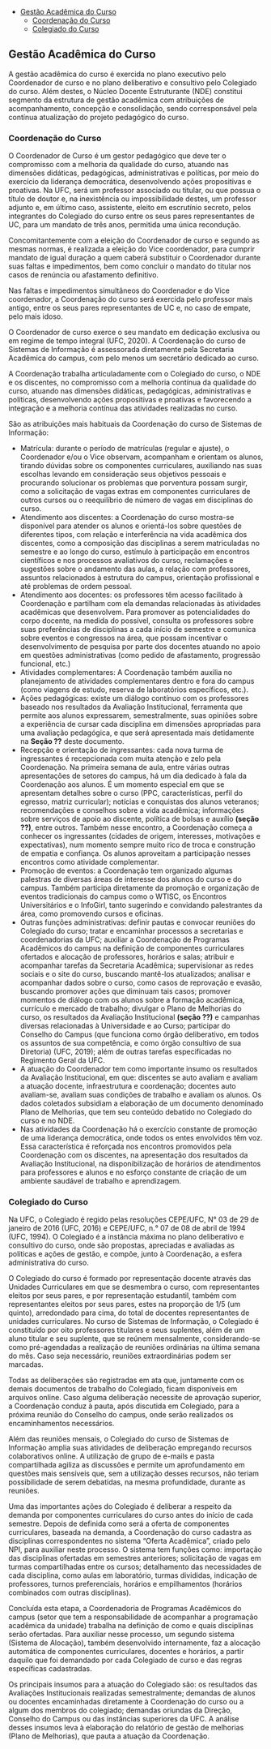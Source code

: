 [](toc)
- [Gestão Acadêmica do Curso](#gestão-acadêmica-do-curso)
    - [Coordenação do Curso](#coordenação-do-curso)
    - [Colegiado do Curso](#colegiado-do-curso)
[](toc)


## Gestão Acadêmica do Curso

A gestão acadêmica do curso é exercida no plano executivo pelo Coordenador de curso e no plano deliberativo e consultivo pelo Colegiado do curso. Além destes, o Núcleo Docente Estruturante (NDE) constitui segmento da estrutura de gestão acadêmica com atribuições de acompanhamento, concepção e consolidação, sendo corresponsável pela contínua atualização do projeto pedagógico do curso.

### Coordenação do Curso
O Coordenador de Curso é um gestor pedagógico que deve ter o compromisso com a melhoria da qualidade do curso, atuando nas dimensões didáticas, pedagógicas, administrativas e políticas, por meio do exercício da liderança democrática, desenvolvendo ações propositivas e proativas. Na UFC, será um professor associado ou titular, ou que possua o título de doutor e, na inexistência ou impossibilidade destes, um professor adjunto e, em último caso, assistente, eleito em escrutínio secreto, pelos integrantes do Colegiado do curso entre os seus pares representantes de UC, para um mandato de três anos, permitida uma única recondução.

Concomitantemente com a eleição do Coordenador de curso e segundo as mesmas normas, é realizada a eleição do Vice coordenador, para cumprir mandato de igual duração a quem caberá substituir o Coordenador durante suas faltas e impedimentos, bem como concluir o mandato do titular nos casos de renúncia ou afastamento definitivo.

Nas faltas e impedimentos simultâneos do Coordenador e do Vice coordenador, a Coordenação do curso será exercida pelo professor mais antigo, entre os seus pares representantes de UC e, no caso de empate, pelo mais idoso.

O Coordenador de curso exerce o seu mandato em dedicação exclusiva ou em regime de tempo integral (UFC, 2020). A Coordenação do curso de Sistemas de Informação é assessorada diretamente pela Secretaria Acadêmica do campus, com pelo menos um secretário dedicado ao curso.

A Coordenação trabalha articuladamente com o Colegiado do curso, o NDE e os discentes, no compromisso com a melhoria contínua da qualidade do curso, atuando nas dimensões didáticas, pedagógicas, administrativas e políticas, desenvolvendo ações propositivas e proativas e favorecendo a integração e a melhoria contínua das atividades realizadas no curso.

São as atribuições mais habituais da Coordenação do curso de Sistemas de Informação:
- Matrícula: durante o período de matrículas (regular e ajuste), o Coordenador e/ou o Vice observam, acompanham e orientam os alunos, tirando dúvidas sobre os componentes curriculares, auxiliando nas suas escolhas levando em consideração seus objetivos pessoais e procurando solucionar os problemas que porventura possam surgir, como a solicitação de vagas extras em componentes curriculares de outros cursos ou o reequilíbrio de número de vagas em disciplinas do curso.
- Atendimento aos discentes: a Coordenação do curso mostra-se disponível para atender os alunos e orientá-los sobre questões de diferentes tipos, com relação e interferência na vida acadêmica dos discentes, como a composição das disciplinas a serem matriculadas no semestre e ao longo do curso, estímulo à participação em encontros científicos e nos processos avaliativos do curso, reclamações e sugestões sobre o andamento das aulas, a relação com professores, assuntos relacionados à estrutura do campus, orientação profissional e até problemas de ordem pessoal.
- Atendimento aos docentes: os professores têm acesso facilitado à Coordenação e partilham com ela demandas relacionadas às atividades acadêmicas que desenvolvem. Para promover as potencialidades do corpo docente, na medida do possível, consulta os professores sobre suas preferências de disciplinas a cada início de semestre e comunica sobre eventos e congressos na área, que possam incentivar o desenvolvimento de pesquisa por parte dos docentes atuando no apoio em questões administrativas (como pedido de afastamento, progressão funcional, etc.)
- Atividades complementares: A Coordenação também auxilia no planejamento de atividades complementares dentro e fora do campus (como viagens de estudo, reserva de laboratórios específicos, etc.).
- Ações pedagógicas: existe um diálogo contínuo com os professores baseado nos resultados da Avaliação Institucional, ferramenta que permite aos alunos expressarem, semestralmente, suas opiniões sobre a experiência de cursar cada disciplina em dimensões apropriadas para uma avaliação pedagógica, e que será apresentada mais detidamente na **Seção ??** deste documento.
- Recepção e orientação de ingressantes: cada nova turma de ingressantes é recepcionada com muita atenção e zelo pela Coordenação. Na primeira semana de aula, entre várias outras apresentações de setores do campus, há um dia dedicado à fala da Coordenação aos alunos. É um momento especial em que se apresentam detalhes sobre o curso (PPC, características, perfil do egresso, matriz curricular); notícias e conquistas dos alunos veteranos; recomendações e conselhos sobre a vida acadêmica; informações sobre serviços de apoio ao discente, política de bolsas e auxílio **(seção ??)**, entre outros. Também nesse encontro, a Coordenação começa a conhecer os ingressantes (cidades de origem, interesses, motivações e expectativas), num momento sempre muito rico de troca e construção de empatia e confiança. Os alunos aproveitam a participação nesses encontros como atividade complementar.
- Promoção de eventos: a Coordenação tem organizado algumas palestras de diversas áreas de interesse dos alunos do curso e do campus. Também participa diretamente da promoção e organização de eventos tradicionais do campus como o WTISC, os Encontros Universitários e o InfoGirl, tanto sugerindo e convidando palestrantes da área, como promovendo cursos e oficinas.
- Outras funções administrativas: definir pautas e convocar reuniões do Colegiado do curso; tratar e encaminhar processos a secretarias e coordenadorias da UFC; auxiliar a Coordenação de Programas Acadêmicos do campus na definição de componentes curriculares ofertados e alocação de professores, horários e salas; atribuir e acompanhar tarefas da Secretaria Acadêmica; supervisionar as redes sociais e o site do curso, buscando mantê-los atualizados; analisar e acompanhar dados sobre o curso, como casos de reprovação e evasão, buscando promover ações que diminuam tais casos; promover momentos de diálogo com os alunos sobre a formação acadêmica, currículo e mercado de trabalho; divulgar o Plano de Melhorias do curso, os resultados da Avaliação Institucional **(seção ??)** e campanhas diversas relacionadas à Universidade e ao Curso; participar do Conselho do Campus (que funciona como órgão deliberativo, em todos os assuntos de sua competência, e como órgão consultivo de sua Diretoria) (UFC, 2019); além de outras tarefas especificadas no Regimento Geral da UFC.
- A atuação do Coordenador tem como importante insumo os resultados da Avaliação Institucional, em que: discentes se auto avaliam e avaliam a atuação docente, infraestrutura e coordenação; docentes auto avaliam-se, avaliam suas condições de trabalho e avaliam os alunos. Os dados coletados subsidiam a elaboração de um documento denominado Plano de Melhorias, que tem seu conteúdo debatido no Colegiado do curso e no NDE.
- Nas atividades da Coordenação há o exercício constante de promoção de uma liderança democrática, onde todos os entes envolvidos têm voz. Essa característica é reforçada nos encontros promovidos pela Coordenação com os discentes, na apresentação dos resultados da Avaliação Institucional, na disponibilização de horários de atendimentos para professores e alunos e no esforço constante de criação de um ambiente saudável de trabalho e aprendizagem.

### Colegiado do Curso
Na UFC, o Colegiado é regido pelas resoluções CEPE/UFC, N° 03 de 29 de janeiro de 2016 (UFC, 2016) e CEPE/UFC, n.° 07 de 08 de abril de 1994 (UFC, 1994). O Colegiado é a instância máxima no plano deliberativo e consultivo do curso, onde são propostas, apreciadas e avaliadas as políticas e ações de gestão, e compõe, junto à Coordenação, a esfera administrativa do curso. 

O Colegiado do curso é formado por representação docente através das Unidades Curriculares em que se desmembra o curso, com representantes eleitos por seus pares, e por representação estudantil, também com representantes eleitos por seus pares, estes na proporção de 1/5 (um quinto), arredondado para cima, do total de docentes representantes de unidades curriculares. No curso de Sistemas de Informação, o Colegiado é constituído por oito professores titulares e seus suplentes, além de um aluno titular e seu suplente, que se reúnem mensalmente, considerando-se como pré-agendadas a realização de reuniões ordinárias na última semana do mês. Caso seja necessário, reuniões extraordinárias podem ser marcadas.

Todas as deliberações são registradas em ata que, juntamente com os demais documentos de trabalho do Colegiado, ficam disponíveis em arquivos online. Caso alguma deliberação necessite de aprovação superior, a Coordenação conduz à pauta, após discutida em Colegiado, para a próxima reunião do Conselho do campus, onde serão realizados os encaminhamentos necessários.

Além das reuniões mensais, o Colegiado do curso de Sistemas de Informação amplia suas atividades de deliberação empregando recursos colaborativos online. A utilização de grupo de e-mails e pasta compartilhada agiliza as discussões e permite um aprofundamento em questões mais sensíveis que, sem a utilização desses recursos, não teriam possibilidade de serem debatidas, na mesma profundidade, durante as reuniões.

Uma das importantes ações do Colegiado é deliberar a respeito da demanda por componentes curriculares do curso antes do início de cada semestre. Depois de definida como será a oferta de componentes curriculares, baseada na demanda, a Coordenação do curso cadastra as disciplinas correspondentes no sistema “Oferta Acadêmica”, criado pelo NPI, para auxiliar neste processo. O sistema tem funções como: importação das disciplinas ofertadas em semestres anteriores; solicitação de vagas em turmas compartilhadas entre os cursos; detalhamento das necessidades de cada disciplina, como aulas em laboratório, turmas divididas, indicação de professores, turnos preferenciais, horários e empilhamentos (horários combinados com outras disciplinas). 

Concluída esta etapa, a Coordenadoria de Programas Acadêmicos do campus (setor que tem a responsabilidade de acompanhar a programação acadêmica da unidade) trabalha na definição de como e quais disciplinas serão ofertadas. Para auxiliar nesse processo, um segundo sistema (Sistema de Alocação), também desenvolvido internamente, faz a alocação automática de componentes curriculares, docentes e horários, a partir daquilo que foi demandado por cada Colegiado de curso e das regras específicas cadastradas.

Os principais insumos para a atuação do Colegiado são: os resultados das Avaliações Institucionais realizadas semestralmente; demandas de alunos ou docentes encaminhadas diretamente à Coordenação do curso ou a algum dos membros do colegiado; demandas oriundas da Direção, Conselho do Campus ou das instâncias superiores da UFC. A análise desses insumos leva à elaboração do relatório de gestão de melhorias (Plano de Melhorias), que pauta a atuação da Coordenação.

